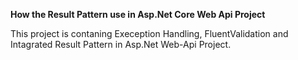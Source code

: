 **How the Result Pattern use in Asp.Net Core Web Api Project**

This project is contaning Exeception Handling, FluentValidation and Intagrated Result Pattern in Asp.Net Web-Api Project.

